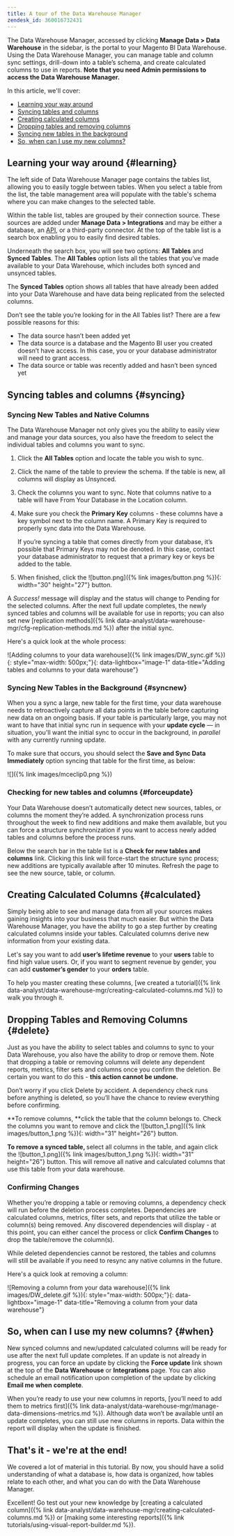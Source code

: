```yaml
---
title: A tour of the Data Warehouse Manager
zendesk_id: 360016732431
---
```


The Data Warehouse Manager, accessed by clicking **Manage Data &gt; Data Warehouse** in the sidebar, is the portal to your Magento BI Data Warehouse. Using the Data Warehouse Manager, you can manage table and column sync settings, drill-down into a table’s schema, and create calculated columns to use in reports. **Note that you need Admin permissions to access the Data Warehouse Manager.**

In this article, we\'ll cover:

* [Learning your way around](#learning)
* [Syncing tables and columns](#syncing)
* [Creating calculated columns](#calculated)
* [Dropping tables and removing columns](#delete)
* [Syncing new tables in the background](#syncnew)
* [So, when can I use my new columns?](#when)

## Learning your way around {#learning}

The left side of Data Warehouse Manager page contains the tables list, allowing you to easily toggle between tables. When you select a table from the list, the table management area will populate with the table\'s schema where you can make changes to the selected table.

Within the table list, tables are grouped by their connection source. These sources are added under **Manage Data &gt; Integrations** and may be either a database, an [API](https://devdocs.magento.com/mbi/docs/getting-started.html), or a third-party connector. At the top of the table list is a search box enabling you to easily find desired tables.

Underneath the search box, you will see two options: **All Tables** and **Synced Tables**. The **All Tables** option lists all the tables that you’ve made available to your Data Warehouse, which includes both synced and unsynced tables.

The **Synced Tables** option shows all tables that have already been added into your Data Warehouse and have data being replicated from the selected columns.

Don’t see the table you’re looking for in the All Tables list? There are a few possible reasons for this:

* The data source hasn’t been added yet
* The data source is a database and the Magento BI user you created doesn’t have access. In this case, you or your database administrator will need to grant access.
* The data source or table was recently added and hasn’t been synced yet

## Syncing tables and columns {#syncing}

### Syncing New Tables and Native Columns

The Data Warehouse Manager not only gives you the ability to easily view and manage your data sources, you also have the freedom to select the individual tables and columns you want to sync.

1. Click the **All Tables** option and locate the table you wish to sync.
1. Click the name of the table to preview the schema. If the table is new, all columns will display as Unsynced.
1. Check the columns you want to sync. Note that columns native to a table will have From Your Database in the Location column.
1. Make sure you check the **Primary Key** columns - these columns have a key symbol next to the column name. A Primary Key is required to properly sync data into the Data Warehouse.

    If you’re syncing a table that comes directly from your database, it’s possible that Primary Keys may not be denoted. In this case, contact your database administrator to request that a primary key or keys be added to the table.
1. When finished, click the ![button.png]({% link images/button.png %}){: width="30" height="27"} button.

A *Success!* message will display and the status will change to Pending for the selected columns. After the next full update completes, the newly synced tables and columns will be available for use in reports; you can also set new [replication methods]({% link data-analyst/data-warehouse-mgr/cfg-replication-methods.md %}) after the initial sync.

Here's a quick look at the whole process:

![Adding columns to your data warehouse]({% link images/DW_sync.gif %}){: style="max-width: 500px;"}{: data-lightbox="image-1" data-title="Adding tables and columns to your data warehouse"}

### Syncing New Tables in the Background {#syncnew}

When you a sync a large, new table for the first time, your data warehouse needs to retroactively capture all data points in the table before capturing new data on an ongoing basis. If your table is particularly large, you may not want to have that initial sync run in sequence with your **update cycle** — in situation, you\'ll want the initial sync to occur in the background, in *parallel* with any currently running update.

To make sure that occurs, you should select the **Save and Sync Data Immediately** option syncing that table for the first time, as below:

![]({% link images/mceclip0.png %})

### Checking for new tables and columns {#forceupdate}

Your Data Warehouse doesn’t automatically detect new sources, tables, or columns the moment they’re added. A synchronization process runs throughout the week to find new additions and make them available, but you can force a structure synchronization if you want to access newly added tables and columns before the process runs.

Below the search bar in the table list is a **Check for new tables and columns** link. Clicking this link will force-start the structure sync process; new additions are typically available after 10 minutes. Refresh the page to see the new source, table, or column.

## Creating Calculated Columns {#calculated}

Simply being able to see and manage data from all your sources makes gaining insights into your business that much easier. But within the Data Warehouse Manager, you have the ability to go a step further by creating calculated columns inside your tables. Calculated columns derive new information from your existing data.

Let\'s say you want to add **user’s lifetime revenue** to your **users** table to find high value users. Or, if you want to segment revenue by gender, you can add **customer’s gender** to your **orders** table.

To help you master creating these columns, [we created a tutorial]({% link data-analyst/data-warehouse-mgr/creating-calculated-columns.md %}) to walk you through it.

## Dropping Tables and Removing Columns {#delete}

Just as you have the ability to select tables and columns to sync to your Data Warehouse, you also have the ability to drop or remove them. Note that dropping a table or removing columns will delete any dependent reports, metrics, filter sets and columns once you confirm the deletion. Be certain you want to do this - **this action cannot be undone.**

Don’t worry if you click Delete by accident. A dependency check runs before anything is deleted, so you’ll have the chance to review everything before confirming.

**To remove columns, **click the table that the column belongs to. Check the columns you want to remove and click the ![button\_1.png]({% link images/button_1.png %}){: width="31" height="26"} button.

<strong>To remove a synced table, </strong>select all columns in the table, and again click the ![button\_1.png]({% link images/button_1.png %}){: width="31" height="26"} button. This will remove all native and calculated columns that use this table from your data warehouse.

### Confirming Changes

Whether you’re dropping a table or removing columns, a dependency check will run before the deletion process completes. Dependencies are calculated columns, metrics, filter sets, and reports that utilize the table or column(s) being removed. Any discovered dependencies will display - at this point, you can either cancel the process or click **Confirm Changes** to drop the table/remove the column(s).

While deleted dependencies cannot be restored, the tables and columns will still be available if you need to resync any native columns in the future.

Here\'s a quick look at removing a column:

![Removing a column from your data warehouse]({% link images/DW_delete.gif %}){: style="max-width: 500px;"}{: data-lightbox="image-1" data-title="Removing a column from your data warehouse"}

## So, when can I use my new columns? {#when}

New synced columns and new/updated calculated columns will be ready for use after the next full update completes. If an update is not already in progress, you can force an update by clicking the <strong>Force update </strong>link shown at the top of the **Data Warehouse** or **Integrations** page. You can also schedule an email notification upon completion of the update by clicking **Email me when** **complete**.

When you’re ready to use your new columns in reports, [you’ll need to add them to metrics first]({% link data-analyst/data-warehouse-mgr/manage-data-dimensions-metrics.md %}). Although data won’t be available until an update completes, you can still use new columns in reports. Data within the report will display when the update is finished.

## That\'s it - we\'re at the end!

We covered a lot of material in this tutorial. By now, you should have a solid understanding of what a database is, how data is organized, how tables relate to each other, and what you can do with the Data Warehouse Manager.

Excellent! Go test out your new knowledge by [creating a calculated column]({% link data-analyst/data-warehouse-mgr/creating-calculated-columns.md %}) or [making some interesting reports]({% link tutorials/using-visual-report-builder.md %}).
